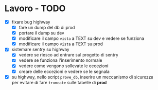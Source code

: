 # Lavoro - TODO
- [x] fixare bug highway
	- [x] fare un dump del db di prod 
	- [x] portare il dump su dev
	- [x] modificare il campo `vista` a TEXT su dev e vedere se funziona
	- [x] modificare il campo `vista` a TEXT su prod
- [x] sistemare sentry su highway
	- [x] vedere se riesco ad entrare sul progetto di sentry
	- [x] vedere se funziona l'inserimento normale
	- [x] vedere come vengono sollevate le eccezioni
	- [x] creare delle eccezioni e vedere se le segnala
- [x] su highway, nello script `prove_db`, inserire un meccanismo di sicurezza per evitare di fare `truncate` sulle tabelle di **prod**